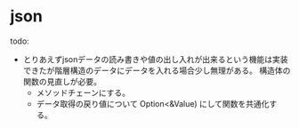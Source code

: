 # json

todo:
- とりあえずjsonデータの読み書きや値の出し入れが出来るという機能は実装できたが階層構造のデータにデータを入れる場合少し無理がある。
  構造体の関数の見直しが必要。
  - メソッドチェーンにする。
  - データ取得の戻り値について Option<&Value) にして関数を共通化する。
